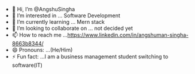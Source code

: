 - 👋 Hi, I’m @AngshuSingha
- 👀 I’m interested in ... Software Development
- 🌱 I’m currently learning ... Mern stack
- 💞️ I’m looking to collaborate on ... not decided yet
- 📫 How to reach me ...https://www.linkedin.com/in/angshuman-singha-8663b8344/
- 😄 Pronouns: ...(He/Him)
- ⚡ Fun fact: ...I am a business management student switching to software(IT) 

<!---
AngshuSingha/AngshuSingha is a ✨ special ✨ repository because its `README.md` (this file) appears on your GitHub profile.
You can click the Preview link to take a look at your changes.
--->
